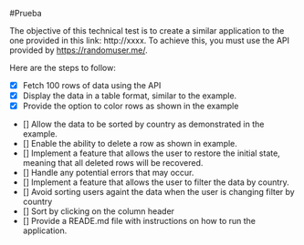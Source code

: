 #Prueba

The objective of this technical test is to create a similar application to the one provided in this link: http://xxxx. To achieve this, you must use the API provided by https://randomuser.me/.

Here are the steps to follow:

- [x] Fetch 100 rows of data using the API
- [x] Display the data in a table format, similar to the example.
- [x] Provide the option to color rows as shown in the example
- [] Allow the data to be sorted by country as demonstrated in the example.
- [] Enable the ability to delete a row as shown in example.
- [] Implement a feature that allows the user to restore the initial state, meaning that all deleted rows will be recovered.
- [] Handle any potential errors that may occur.
- [] Implement a feature that allows the user to filter the data by country.
- [] Avoid sorting users againt the data when the user is changing filter by country
- [] Sort by clicking on the column header
- [] Provide a READE.md file with instructions on how to run the application.